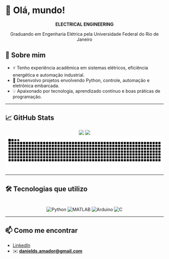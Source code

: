   # 👋 Olá, mundo! 
<p align="center">
 
  <p align="center"><b>ELECTRICAL ENGINEERING</b></p>
  <p align="center">Graduando em Engenharia Elétrica pela Universidade Federal do Rio de Janeiro</p> 
 
</p>


## 🚀 Sobre mim  

- ⚡ Tenho experiência acadêmica em sistemas elétricos, eficiência energética e automação industrial.  
- 🔌 Desenvolvo projetos envolvendo Python, controle, automação e eletrônica embarcada.  
- 💡 Apaixonado por tecnologia, aprendizado contínuo e boas práticas de programação.  

---


## 📈 GitHub Stats


<div align="center">
  <img height="180em" src="https://github-readme-stats.vercel.app/api?username=Daniel-sntsa&show_icons=true&theme=radical"/>
  <img height="180em" src="https://github-readme-stats.vercel.app/api/top-langs/?username=Daniel-sntsa&layout=compact&langs_count=7&theme=radical"/>
</div>

<picture align="center">
  <source media="(prefers-color-scheme: dark)" srcset="https://raw.githubusercontent.com/Daniel-sntsa/Daniel-sntsa/output/github-contribution-grid-snake-dark.svg">
  <source media="(prefers-color-scheme: light)" srcset="https://raw.githubusercontent.com/Daniel-sntsa/Daniel-sntsa/output/github-contribution-grid-snake-dark.svg">
  <img align="center" alt="github contribution grid snake animation" src="https://raw.githubusercontent.com/Daniel-sntsa/Daniel-sntsa/output/github-contribution-grid-snake.svg">
</picture>

---


## 🛠️ Tecnologias que utilizo  

<div align="center" style="display: inline_block"><br>
  <img align="center" alt="Python" height="40" width="50" src="https://cdn.jsdelivr.net/gh/devicons/devicon/icons/python/python-original.svg">
  <img align="center" alt="MATLAB" height="40" width="50" src="https://upload.wikimedia.org/wikipedia/commons/2/21/Matlab_Logo.png">
  <img align="center" alt="Arduino" height="40" width="50" src="https://cdn.jsdelivr.net/gh/devicons/devicon/icons/arduino/arduino-original.svg">
  <img align="center" alt="C" height="40" width="50" src="https://cdn.jsdelivr.net/gh/devicons/devicon/icons/c/c-original.svg">

</div>

---



## 📫 Como me encontrar  

- [LinkedIn](https://www.linkedin.com/in/daniel-dos-santos-amador-a0a1581bb)  
- ✉️ **danields.amador@gmail.com**  

